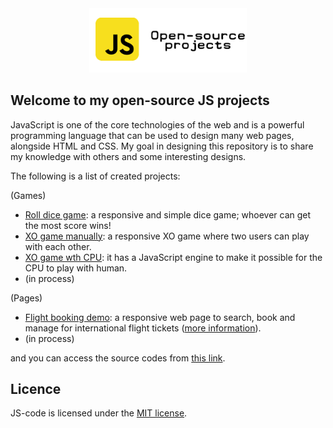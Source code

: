 <p style="margin: auto; width: 50%;">
  <a href="https://amin-norollah.github.io/JS-code/">
  <img src="banner.png" alt="javascript open-source projects">
    </a>
  </p>
  
## Welcome to my open-source JS projects

JavaScript is one of the core technologies of the web and is a powerful programming language that can be used to design many web pages, alongside HTML and CSS. My goal in designing this repository is to share my knowledge with others and some interesting designs.

The following is a list of created projects:

(Games)
- [Roll dice game](https://amin-norollah.github.io/JS-code/Games/RollDice): a responsive and simple dice game; whoever can get the most score wins!
- [XO game manually](https://amin-norollah.github.io/JS-code/Games/XO-manual): a responsive XO game where two users can play with each other.
- [XO game wth CPU](https://amin-norollah.github.io/JS-code/Games/XO-CPU): it has a JavaScript engine to make it possible for the CPU to play with human.
- (in process)

(Pages)
- [Flight booking demo](https://amin-norollah.github.io/JS-code/Pages/FlightBooking/): a responsive web page to search, book and manage for international flight tickets ([more information](https://github.com/amin-norollah/JS-code/tree/main/Pages/FlightBooking)).
- (in process)

and you can access the source codes from [this link](https://github.com/amin-norollah/JS-code).

## Licence

JS-code is licensed under the [MIT license](https://opensource.org/licenses/MIT).
